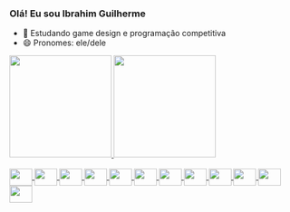 ### Olá! Eu sou Ibrahim Guilherme

- 🌱 Estudando game design e programação competitiva
- 😄 Pronomes: ele/dele

<div>
     <a href="https://github.com/GuilhermeIbrahim">
     <img height="180em" src="https://github-readme-stats.vercel.app/api?username=GuilhermeIbrahim&show_icons=true&theme=dracula&include_all_commits=true&count_private=true"/>
     <img height="180em" src="https://github-readme-stats.vercel.app/api/top-langs/?username=GuilhermeIbrahim&layout=compact&langs_count=16&theme=dracula"/>
</div>

<div style="display: inline_block"><br>
<img align="center" height="30" width="40" src="https://cdn.jsdelivr.net/gh/devicons/devicon/icons/androidstudio/androidstudio-original.svg"/>
<img align="center" height="30" width="40" src="https://cdn.jsdelivr.net/gh/devicons/devicon/icons/bash/bash-original.svg" />      
<img align="center" height="30" width="40" src="https://cdn.jsdelivr.net/gh/devicons/devicon/icons/cplusplus/cplusplus-line.svg" />   
<img align="center" height="30" width="40" src="https://cdn.jsdelivr.net/gh/devicons/devicon/icons/csharp/csharp-line.svg" />     
<img align="center" height="30" width="40" src="https://cdn.jsdelivr.net/gh/devicons/devicon/icons/firebase/firebase-plain.svg" />       
<img align="center" height="30" width="40" src="https://cdn.jsdelivr.net/gh/devicons/devicon/icons/gentoo/gentoo-plain.svg" />     
<img align="center" height="30" width="40" src="https://cdn.jsdelivr.net/gh/devicons/devicon/icons/github/github-original.svg" />     
<img align="center" height="30" width="40" src="https://cdn.jsdelivr.net/gh/devicons/devicon/icons/intellij/intellij-original.svg" />      
<img align="center" height="30" width="40" src="https://cdn.jsdelivr.net/gh/devicons/devicon/icons/kotlin/kotlin-plain.svg" />
<img align="center" height="30" width="40" src="https://cdn.jsdelivr.net/gh/devicons/devicon/icons/linux/linux-plain.svg" />
<img align="center" height="30" width="40" src="https://cdn.jsdelivr.net/gh/devicons/devicon/icons/python/python-plain.svg" />    
<img align="center" height="30" width="40" src="https://cdn.jsdelivr.net/gh/devicons/devicon/icons/unity/unity-original.svg" />
</div>
